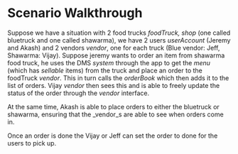 # Scenario Walkthrough

Suppose we have a situation with 2 food trucks _foodTruck, shop_ (one called bluetruck and one called shawarma), we have 2 users _userAccount_ (Jeremy and Akash) and 2 vendors _vendor_, one for each truck 
(Blue vendor: Jeff, Shawarma: Vijay). Suppose jeremy wants to order an item from shawarma food truck, he uses the DMS _system_ through the app to get the _menu_ (which has _sellable_ items) from the truck and place an order to the foodTruck _vendor_. This in turn calls 
the _orderBook_ which then adds it to the list of orders. Vijay _vendor_ then sees this and is able to freely update the status of the order through the _vendor_ interface. 

At the same time, Akash is able to place orders to either the bluetruck or shawarma, ensuring that the _vendor_s are able to see when orders come in.

Once an order is done the Vijay or Jeff can set the order to done for the users to pick up.

